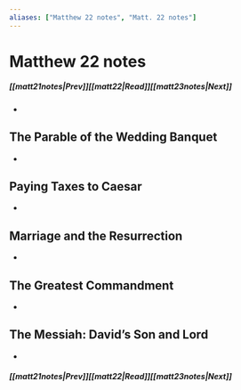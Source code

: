 ```yaml
---
aliases: ["Matthew 22 notes", "Matt. 22 notes"]
---
```

# Matthew 22 notes
##### <span class=arrow-left></span>[[matt21notes|Prev]]<span class=navigation-separator></span>[[matt22|Read]]<span class=navigation-separator></span>[[matt23notes|Next]]<span class=arrow-right></span>
- 
## The Parable of the Wedding Banquet
- 
## Paying Taxes to Caesar
- 
## Marriage and the Resurrection
- 
## The Greatest Commandment
- 
## The Messiah: David’s Son and Lord
- 
##### <span class=arrow-left></span>[[matt21notes|Prev]]<span class=navigation-separator></span>[[matt22|Read]]<span class=navigation-separator></span>[[matt23notes|Next]]<span class=arrow-right></span>